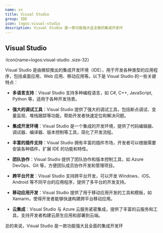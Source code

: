 ```yaml
---
name: vs
title: Visual Studio
group: IDE
icon: logos:visual-studio
description: Visual Studio 是一款功能强大且全面的集成开发环
---
```


## Visual Studio

:Icon{name=logos:visual-studio .size-32}

Visual Studio 是由微软推出的集成开发环境（IDE），用于开发各种类型的应用程序，包括桌面应用、Web 应用、移动应用等。以下是 Visual Studio 的一些关键特点：

- **多语言支持**：Visual Studio 支持多种编程语言，如 C#, C++, JavaScript, Python 等，适用于各种开发场景。

- **强大的调试工具**：Visual Studio 提供了强大的调试工具，包括断点调试、变量监视、堆栈跟踪等功能，帮助开发者快速定位和解决问题。

- **集成开发环境**：Visual Studio 是一个集成的开发环境，提供了代码编辑器、调试器、编译器、版本控制等工具，简化了开发流程。

- **丰富的插件支持**：Visual Studio 拥有丰富的插件市场，开发者可以根据需要安装各种插件，扩展 IDE 的功能和特性。

- **团队协作**：Visual Studio 提供了团队协作和版本控制工具，如 Azure DevOps、Git 等，方便团队成员协作开发和管理项目。

- **跨平台开发**：Visual Studio 支持跨平台开发，可以开发 Windows、iOS、Android 等不同平台的应用程序，提供了多平台的开发支持。

- **移动应用开发**：Visual Studio 提供了用于移动应用开发的工具和模板，如 Xamarin，使得开发者能够快速构建跨平台移动应用。

- **云集成**：Visual Studio 与 Azure 云服务紧密集成，提供了丰富的云服务和工具，支持开发者构建云原生应用和部署到云端。

总的来说，Visual Studio 是一款功能强大且全面的集成开发环
